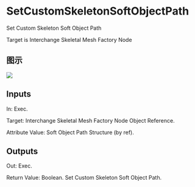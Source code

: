 # SetCustomSkeletonSoftObjectPath

Set Custom Skeleton Soft Object Path

Target is Interchange Skeletal Mesh Factory Node

## 图示

![]($-20221218-19332234.png)

## Inputs

In: Exec.

Target: Interchange Skeletal Mesh Factory Node Object Reference.

Attribute Value: Soft Object Path Structure (by ref).  

## Outputs

Out: Exec.

Return Value: Boolean. Set Custom Skeleton Soft Object Path.

